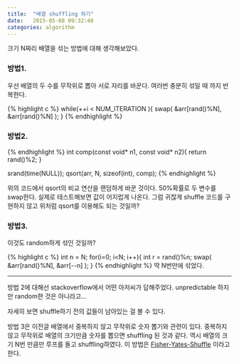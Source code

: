 ```yaml
---
title:  "배열 shuffling 하기"
date:   2015-05-08 09:32:40
categories: algorithm
---
```



크기 N짜리 배열을 섞는 방법에 대해 생각해보았다.
 
 
### 방법1.
 
우선 배열의 두 수를 무작위로 뽑아 서로 자리를 바꾼다.
여러번 충분히 섞일 때 까지 반복한다.

{% highlight c %}
while(++i < NUM_ITERATION ){
    swap( &arr[rand()%N], &arr[rand()%N] );
}
{% endhighlight %}
 
### 방법2.
{% endhighlight %}
int comp(const void* n1, const void* n2){
    return rand()%2;
}
 
srand(time(NULL));
qsort(arr, N, sizeof(int), comp);
{% endhighlight %}

위의 코드에서 qsort의 비교 연산을 랜덤하게 바꾼 것이다. 50%확률로 두 변수를 swap한다.
실제로 테스트해보면 값이 어지럽게 나온다.
그럼 귀찮게 shuffle 코드를 구현하지 않고 위처럼 qsort를 이용해도 되는 것일까?


### 방법3.
 
이것도 random하게 섞인 것일까?

{% highlight c %}
int n = N;
for(i=0; i<N; i++){
    int r = rand()%n;
    swap( &arr[rand()%N], &arr[--n] );
}
{% endhighlight %}
딱 N번만에 섞었다.
  
---
  
  
방법 2에 대해선 stackoverflow에서 어떤 아저씨가 답해주었다. unpredictable 하지만 random한 것은 아니라고...
 
자세히 보면 shuffle하기 전의 값들이 남아있는 걸 볼 수 있다.


방법 3은 이전글 배열에서 중복하지 않고 무작위로 숫자 뽑기와 관련이 있다. 중복하지 않고 무작위로 배열의 크기만큼 숫자를 뽑으면 shuffling 된 것과 같다. 역시 배열의 크기 N번 만큼만 루프를 돌고 shuffling하였다. 이 방법은 [Fisher-Yates-Shuffle](http://en.wikipedia.org/wiki/Fisher%E2%80%93Yates_shuffle) 이라고 한다.